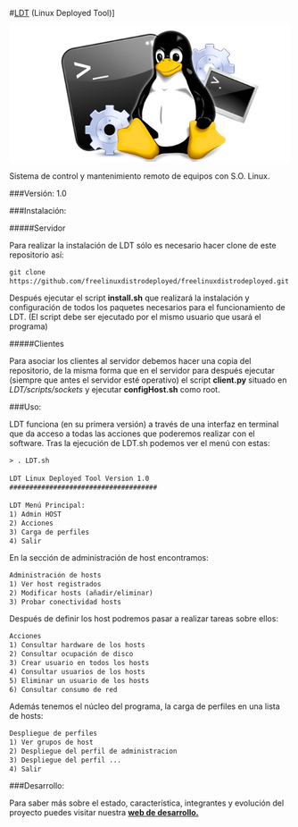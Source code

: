 #[LDT](http://freelinuxdistrodeployed.github.io/LDT) (Linux Deployed Tool)]

![](img/linux-console.jpg)

Sistema de control y mantenimiento remoto de equipos con S.O. Linux.

###Versión: 1.0


###Instalación:

#####Servidor

Para realizar la instalación de LDT sólo es necesario hacer clone de este repositorio así:

    git clone https://github.com/freelinuxdistrodeployed/freelinuxdistrodeployed.git

Después ejecutar el script **install.sh** que realizará la instalación y configuración de todos los paquetes necesarios para el funcionamiento de LDT. (El script debe ser ejecutado por el mismo usuario que usará el programa)

#####Clientes

Para asociar los clientes al servidor debemos hacer una copia del repositorio, de la misma forma que en el servidor para después ejecutar (siempre que antes el servidor esté operativo) el script **client.py** situado en *LDT/scripts/sockets* y ejecutar **configHost.sh** como root.

###Uso:

LDT funciona (en su primera versión) a través de una interfaz en terminal que da acceso a todas las acciones que poderemos realizar con el software. Tras la ejecución de LDT.sh podemos ver el menú con estas:

    > . LDT.sh

    LDT Linux Deployed Tool Version 1.0
    #####################################

    LDT Menú Principal:
    1) Admin HOST
    2) Acciones
    3) Carga de perfiles
    4) Salir


En la sección de administración de host encontramos:


    Administración de hosts
    1) Ver host registrados
    2) Modificar hosts (añadir/eliminar)
    3) Probar conectividad hosts

Después de definir los host podremos pasar a realizar tareas sobre ellos:

    Acciones
    1) Consultar hardware de los hosts
    2) Consultar ocupación de disco
    3) Crear usuario en todos los hosts
    4) Consultar usuarios de los hosts
    5) Eliminar un usuario de los hosts
    6) Consultar consumo de red


Además tenemos el núcleo del programa, la carga de perfiles en una lista de hosts:

    Despliegue de perfiles
    1) Ver grupos de host
    2) Despliegue del perfil de administracion
    3) Despliegue del perfil ...
    4) Salir


###Desarrollo:

Para saber más sobre el estado, característica, integrantes y evolución del proyecto puedes visitar nuestra [**web de desarrollo.**](http://freelinuxdistrodeployed.github.io/LDT)
